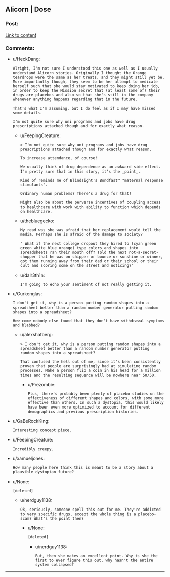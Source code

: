 ## Alicorn | Dose

### Post:

[Link to content](http://alicorn.elcenia.com/stories/dose.shtml)

### Comments:

- u/HeckDang:
  ```
  Alright, I'm not sure I understood this one as well as I usually understand Alicorn stories. Originally I thought the Orange teardrops were the same as her treats, and they might still yet be. More importantly though, they seem to be her attempt to medicate herself such that she would stay motivated to keep doing her job, in order to keep the Mission secret that (at least some of) their drugs are placebos and also so that she's still in the company whenever anything happens regarding that in the future.  

  That's what I'm assuming, but I do feel as if I may have missed some details. 

  I'm not quite sure why uni programs and jobs have drug prescriptions attached though and for exactly what reason.
  ```

  - u/FeepingCreature:
    ```
    > I'm not quite sure why uni programs and jobs have drug prescriptions attached though and for exactly what reason. 

    To increase attendance, of course!

    We usually think of drug dependence as an awkward side effect. I'm pretty sure that in this story, it's the _point_.

    Kind of reminds me of Blindsight's Bondfast™ "maternal response stimulants".

    Ordinary human problems? There's a drug for that!

    Might also be about the perverse incentives of coupling access to healthcare with work with ability to function which depends on healthcare.
    ```

  - u/thebluegecko:
    ```
    My read was she was afraid that her replacement would tell the media. Perhaps she is afraid of the damage to society? 

    " What if the next college dropout they hired to (cyan green green white blue orange) type colors and shapes into spreadsheets ran their mouth off? Told the next not-a-secret-shopper that he was on chipper or bounce or sunshine or winner, got them running away from their dad or their school or their cult and scoring some on the street and noticing?"
    ```

  - u/dalr3th1n:
    ```
    I'm going to echo your sentiment of not really getting it.
    ```

- u/Gurkenglas:
  ```
  I don't get it, why is a person putting random shapes into a spreadsheet better than a random number generator putting random shapes into a spreadsheet?

  How come nobody else found that they don't have withdrawal symptoms and blabbed?
  ```

  - u/alexshatberg:
    ```
    > I don't get it, why is a person putting random shapes into a spreadsheet better than a random number generator putting random shapes into a spreadsheet?

    That confused the hell out of me, since it's been consistently proven that people are surprisingly bad at simulating random processes. Make a person flip a coin in his head for a million times and the resulting sequence will be nowhere near 50/50.
    ```

    - u/Prezombie:
      ```
      Plus, there's probably been plenty of placebo studies on the effectiveness of different shapes and colors, with some more effective than others. In such a dystopia, this would likely have been even more optimized to account for different demographics and previous prescription histories.
      ```

- u/GaBeRockKing:
  ```
  Interesting concept piece.
  ```

- u/FeepingCreature:
  ```
  Incredibly creepy.
  ```

- u/xamueljones:
  ```
  How many people here think this is meant to be a story about a plausible dystopian future?
  ```

- u/None:
  ```
  [deleted]
  ```

  - u/nerdguy1138:
    ```
    Ok, seriously, someone spell this out for me. They're addicted to very specific drugs, except the whole thing is a placebo-scam? What's the point then?
    ```

    - u/None:
      ```
      [deleted]
      ```

      - u/nerdguy1138:
        ```
        But, then she makes an excellent point. Why is she the first to ever figure this out, why hasn't the entire system collapsed?
        ```

---

